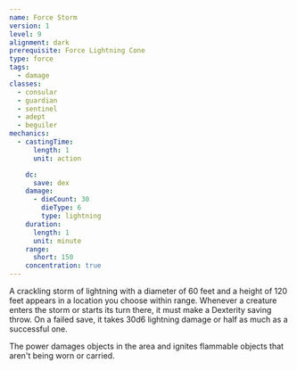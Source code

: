 ```yaml
---
name: Force Storm
version: 1
level: 9
alignment: dark
prerequisite: Force Lightning Cone
type: force
tags:
  - damage
classes:
  - consular
  - guardian
  - sentinel
  - adept
  - beguiler
mechanics:
  - castingTime:
      length: 1
      unit: action

    dc:
      save: dex
    damage:
      - dieCount: 30
        dieType: 6
        type: lightning
    duration:
      length: 1
      unit: minute
    range:
      short: 150
    concentration: true
---
```

A crackling storm of lightning with a diameter of 60 feet and a height of 120 feet appears in a location you choose within range. Whenever a creature enters the storm or starts its turn there, it must make a Dexterity saving throw. On a failed save, it takes 30d6 lightning damage or half as much as a successful one.

The power damages objects in the area and ignites flammable objects that aren't being worn or carried.
    